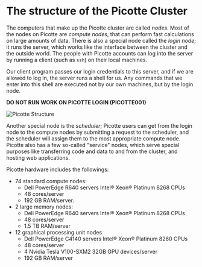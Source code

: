 # The structure of the Picotte Cluster

The computers that make up the Picotte cluster are called *nodes*. Most of the 
nodes on Picotte are *compute nodes*, that can perform fast calculations on large 
amounts of data. There is also a special node called the *login node*; it runs 
the server, which works like the interface between the cluster and the outside 
world. The people with Picotte accounts can log into the server by running a 
client (such as `ssh`) on their local machines. 

Our client program passes our login credentials to this server, and if we are allowed 
to log in, the server runs a shell for us. Any commands that we enter into this shell 
are executed not by our own machines, but by the login node.

**DO NOT RUN WORK ON PICOTTE LOGIN (PICOTTE001)**

![Picotte Structure](../fig/intro_picotte/structure/picotte_schematic.png)

Another special node is the *scheduler*; Picotte users can get from the
login node to the compute nodes by submitting a request to the scheduler, 
and the scheduler will assign them to the most appropriate compute node.
Picotte also has a few so-called "service" nodes, which serve special purposes 
like transferring code and data to and from the cluster, and hosting web applications.

Picotte hardware includes the followings:

- 74 standard compute nodes:
  - Dell PowerEdge R640 servers	Intel® Xeon® Platinum 8268 CPUs 
  - 48 cores/server
  - 192 GB RAM/server.
- 2 large memory nodes: 
  - Dell PowerEdge R640 servers	Intel® Xeon® Platinum 8268 CPUs 
  - 48 cores/server
  - 1.5 TB RAM/server
- 12 graphical processing unit nodes	
  - Dell PowerEdge C4140 servers	Intel® Xeon® Platinum 8260 CPUs 
  - 48 cores/server
  - 4 Nvidia Tesla V100-SXM2 32GB GPU devices/server
  - 192 GB RAM/server


 